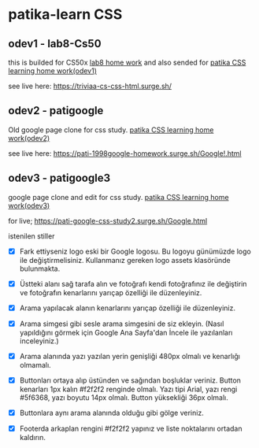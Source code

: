 # patika-learn CSS
## odev1 - lab8-Cs50
this is builded for CS50x [lab8 home work](https://cs50.harvard.edu/x/2021/labs/8/)
and also sended for [patika CSS learning home work(odev1)](https://app.patika.dev/courses/css/odev1)

see live here:
https://triviaa-cs-css-html.surge.sh/

## odev2 - patigoogle
Old google page clone for css study.
[patika CSS learning home work(odev2)](https://app.patika.dev/courses/css/odev2)


see live here:
https://pati-1998google-homework.surge.sh/Google!.html

## odev3 - patigoogle3
google page clone and edit for css study.
[patika CSS learning home work(odev3)](https://app.patika.dev/courses/css/cssodev3)

for live;
https://pati-google-css-study2.surge.sh/Google.html

istenilen stiller
- [x]  Fark ettiyseniz logo eski bir Google logosu. Bu logoyu günümüzde logo ile değiştirmelisiniz. Kullanmanız gereken logo assets klasöründe bulunmakta.

- [x] Üstteki alanı sağ tarafa alın ve fotoğrafı kendi fotoğrafınız ile değiştirin ve fotoğrafın kenarlarını yarıçap özelliği ile düzenleyiniz.

- [x] Arama yapılacak alanın kenarlarını yarıçap özelliği ile düzenleyiniz.

- [x] Arama simgesi gibi sesle arama simgesini de siz ekleyin. (Nasıl yapıldığını görmek için Google Ana Sayfa'dan İncele ile yazılanları inceleyiniz.)

- [x] Arama alanında yazı yazılan yerin genişliği 480px olmalı ve kenarlığı olmamalı.

- [x] Buttonları ortaya alıp üstünden ve sağından boşluklar veriniz. Button kenarları 1px kalın #f2f2f2 renginde olmalı. Yazı tipi Arial, yazı rengi #5f6368, yazı boyutu 14px olmalı. Button yüksekliği 36px olmalı.

- [x] Buttonlara aynı arama alanında olduğu gibi gölge veriniz.

- [x] Footerda arkaplan rengini #f2f2f2 yapınız ve liste noktalarını ortadan kaldırın. 

